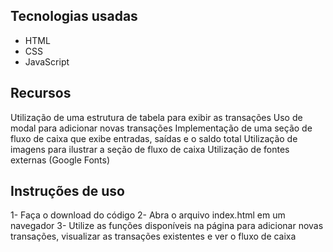 
## Tecnologias usadas
- HTML
- CSS
- JavaScript

## Recursos
Utilização de uma estrutura de tabela para exibir as transações
Uso de modal para adicionar novas transações
Implementação de uma seção de fluxo de caixa que exibe entradas, saídas e o saldo total
Utilização de imagens para ilustrar a seção de fluxo de caixa
Utilização de fontes externas (Google Fonts)

## Instruções de uso
1- Faça o download do código
2- Abra o arquivo index.html em um navegador
3- Utilize as funções disponíveis na página para adicionar novas transações, visualizar as transações existentes e ver o fluxo de caixa
